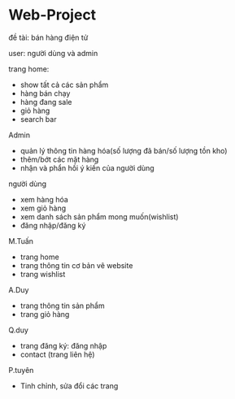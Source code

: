 # Web-Project
đề tài: bán hàng điện tử

user: người dùng và admin

trang home:
+ show tất cả các sản phẩm
+ hàng bán chạy
+ hàng đang sale
+ giỏ hàng
+ search bar

Admin
+ quản lý thông tin hàng hóa(số lượng đã bán/số lượng tồn kho)
+ thêm/bớt các mặt hàng
+ nhận và phẩn hồi ý kiến của người dùng

người dùng
+ xem hàng hóa
+ xem giỏ hàng
+ xem danh sách sản phẩm mong muốn(wishlist)
+ đăng nhập/đăng ký

M.Tuấn 
+ trang home
+ trang thông tin cơ bản vê website
+ trang wishlist

A.Duy
+ trang thông tin sản phẩm
+ trang giỏ hàng

Q.duy
+ trang đăng ký:
	  đăng nhập
+ contact (trang liên hệ)

P.tuyên
+ Tinh chỉnh, sửa đổi các trang
